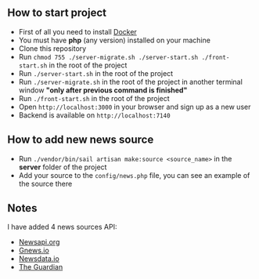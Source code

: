 ## How to start project

* First of all you need to install [Docker](https://docs.docker.com/install/)
* You must have **php** (any version) installed on your machine
* Clone this repository
* Run `chmod 755 ./server-migrate.sh ./server-start.sh ./front-start.sh` in the root of the project
* Run `./server-start.sh` in the root of the project
* Run `./server-migrate.sh` in the root of the project in another terminal window **"only after previous command is finished"**
* Run `./front-start.sh` in the root of the project
* Open `http://localhost:3000` in your browser and sign up as a new user
* Backend is available on `http://localhost:7140`

## How to add new news source
- Run `./vendor/bin/sail artisan make:source <source_name>` in the **server** folder of the project
- Add your source to the `config/news.php` file, you can see an example of the source there

## Notes
I have added 4 news sources API:
- [Newsapi.org](https://newsapi.org)
- [Gnews.io](https://gnews.io)
- [Newsdata.io](https://newsdata.io)
- [The Guardian](https://www.theguardian.com)
